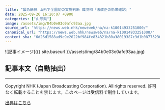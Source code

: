 ```yaml
---
title: "緊急銃猟 山形で全国初の実施判断 環境相「法改正の効果確認」"
date: 2025-09-26 16:20:07 +0900
categories: ["山形県"]
image: /assets/img/84b0e03c0afc93aa.jpg
source_url: "https://news.web.nhk/newsweb/na/na-k10014933251000/"
canonical_url: "https://news.web.nhk/newsweb/na/na-k10014933251000/"
content_sha: "6d26d1588ad9c9e2022bf984fe834321b80a38019387c3d1b087732309318565"
---
```


![記事イメージ]({{ site.baseurl }}/assets/img/84b0e03c0afc93aa.jpg)

## 記事本文（自動抽出）
<div><div class="_13tndsj2"><nav aria-label="フッターサイトナビゲーション" class="_13tndsj4"></nav><hr class="esl7kn2s esl7kn1l esl7kn1n _14xli2ae"><p class="esl7kn2s esl7kn1m esl7kn1o _1yvk0f68 _1lugom81">Copyright NHK (Japan Broadcasting Corporation). All rights reserved. 許可なく転載することを禁じます。このページは受信料で制作しています。</p></div></div>

[出典はこちら](https://news.web.nhk/newsweb/na/na-k10014933251000/)
